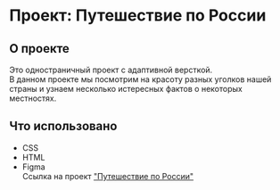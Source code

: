 # Проект: Путешествие по России

## О проекте
Это одностраничный проект с адаптивной версткой.  
В данном проекте мы посмотрим на красоту разных уголков нашей страны и узнаем несколько истересных фактов о некоторых местностях.  

## Что использовано
- CSS
- HTML
- Figma  
Ссылка на проект <a href="https://dariabold.github.io/russian-travel/">"Путешествие по России"</a>
